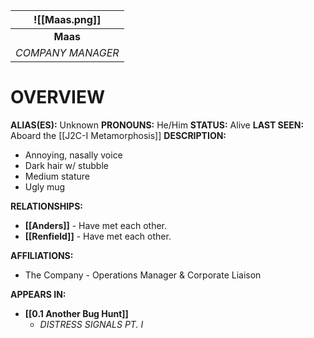 
|   ![[Maas.png]]   |
| :---------------: |
|     **Maas**      |
| *COMPANY MANAGER* |

# **OVERVIEW**
**ALIAS(ES):** Unknown
**PRONOUNS:** He/Him
**STATUS:** Alive
**LAST SEEN:** Aboard the [[J2C-I Metamorphosis]]
**DESCRIPTION:**
- Annoying, nasally voice
- Dark hair w/ stubble
- Medium stature
- Ugly mug

**RELATIONSHIPS:**
- **[[Anders]]** - Have met each other.
- **[[Renfield]]** - Have met each other.

**AFFILIATIONS:**
- The Company - Operations Manager & Corporate Liaison

**APPEARS IN:**
- **[[0.1 Another Bug Hunt]]**
   - *DISTRESS SIGNALS PT. I*
